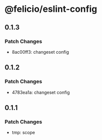 # @felicio/eslint-config

## 0.1.3

### Patch Changes

- 8ac00ff3: changeset config

## 0.1.2

### Patch Changes

- 4783ea1a: changeset config

## 0.1.1

### Patch Changes

- tmp: scope
